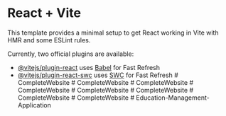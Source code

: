 # React + Vite

This template provides a minimal setup to get React working in Vite with HMR and some ESLint rules.

Currently, two official plugins are available:

- [@vitejs/plugin-react](https://github.com/vitejs/vite-plugin-react/blob/main/packages/plugin-react/README.md) uses [Babel](https://babeljs.io/) for Fast Refresh
- [@vitejs/plugin-react-swc](https://github.com/vitejs/vite-plugin-react-swc) uses [SWC](https://swc.rs/) for Fast Refresh
#   C o m p l e t e W e b s i t e  
 #   C o m p l e t e W e b s i t e  
 #   C o m p l e t e W e b s i t e  
 #   C o m p l e t e W e b s i t e  
 #   C o m p l e t e W e b s i t e  
 #   C o m p l e t e W e b s i t e  
 #   C o m p l e t e W e b s i t e  
 #   C o m p l e t e W e b s i t e  
 #   E d u c a t i o n - M a n a g e m e n t - A p p l i c a t i o n  
 